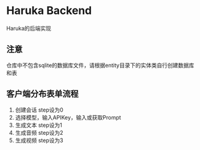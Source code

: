 # Haruka Backend
Haruka的后端实现

## 注意
仓库中不包含sqlite的数据库文件，请根据entity目录下的实体类自行创建数据库和表

## 客户端分布表单流程
1. 创建会话 step设为0
2. 选择模型，输入APIKey，输入或获取Prompt
3. 生成文本 step设为1
4. 生成音频 step设为2
5. 生成视频 step设为3